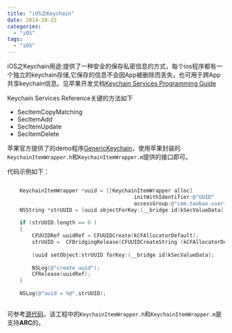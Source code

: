 ```yaml
---
title: "iOS之Keychain"
date: 2014-10-22
categories:
  - "iOS"
tags:
  - "iOS"
---
```

<!--more-->


iOS之Keychain用途:提供了一种安全的保存私密信息的方式，每个ios程序都有一个独立的keychain存储,它保存的信息不会因App被删除而丢失，也可用于跨App共享keychain信息。见苹果开发文档[Keychain Services Programming Guide](https://developer.apple.com/library/ios/documentation/Security/Conceptual/keychainServConcepts/02concepts/concepts.html#//apple_ref/doc/uid/TP30000897-CH204-TP9)

<!--more-->
Keychain Services Reference关键的方法如下

* SecItemCopyMatching
* SecItemAdd
* SecItemUpdate
* SecItemDelete

苹果官方提供了的demo程序[GenericKeychain](https://developer.apple.com/library/ios/samplecode/GenericKeychain/Introduction/Intro.html)，使用苹果封装的`KeychainItemWrapper.h`和`KeychainItemWrapper.m`提供的接口即可。

代码示例如下：

``` objective-c

    KeychainItemWrapper *uuid = [[KeychainItemWrapper alloc]
                                         initWithIdentifier:@"UUID"
                                         accessGroup:@"com.taobao.userinfo"];
    NSString *strUUID = [uuid objectForKey:(__bridge id)kSecValueData];
    
    if (strUUID.length == 0 )
    {
        CFUUIDRef uuidRef = CFUUIDCreate(kCFAllocatorDefault);
        strUUID =  CFBridgingRelease(CFUUIDCreateString (kCFAllocatorDefault,uuidRef));
        
        [uuid setObject:strUUID forKey:(__bridge id)kSecValueData];
        
        NSLog(@"create uuid");
        CFRelease(uuidRef);
    }
    
    NSLog(@"uuid = %@",strUUID);
    
```

可参考[源代码](https://github.com/ksnowlv/KeyChainTest.git)，该工程中的`KeychainItemWrapper.h`和`KeychainItemWrapper.m`是支持**ARC**的。

